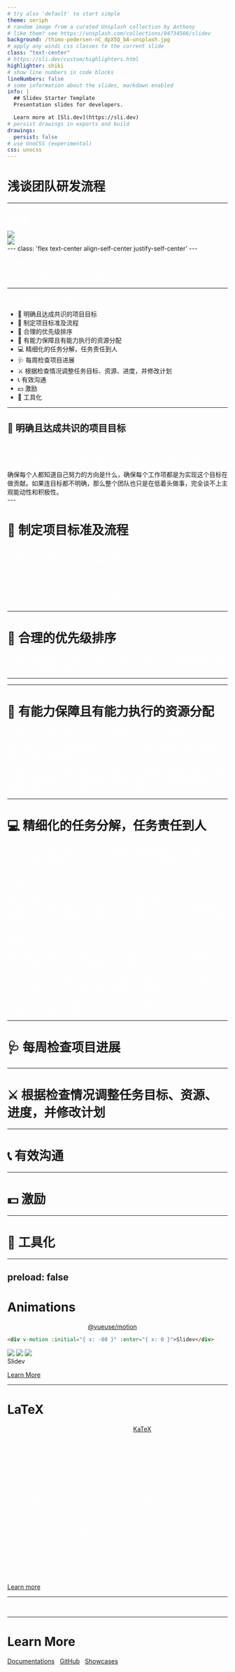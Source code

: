 ```yaml
---
# try also 'default' to start simple
theme: seriph
# random image from a curated Unsplash collection by Anthony
# like them? see https://unsplash.com/collections/94734566/slidev
background: /thimo-pedersen-nC_dpX5Q_bA-unsplash.jpg
# apply any windi css classes to the current slide
class: "text-center"
# https://sli.dev/custom/highlighters.html
highlighter: shiki
# show line numbers in code blocks
lineNumbers: false
# some information about the slides, markdown enabled
info: |
  ## Slidev Starter Template
  Presentation slides for developers.

  Learn more at [Sli.dev](https://sli.dev)
# persist drawings in exports and build
drawings:
  persist: false
# use UnoCSS (experimental)
css: unocss
---
```


# 浅谈团队研发流程

<!-- <div class="pt-20"> -->
  <!-- <span @click="$slidev.nav.next" class="px-2 py-1 rounded cursor-pointer" hover="bg-white bg-opacity-10">
     yuwangi 
  </span> -->
<!-- </div> -->

<!-- <div class="abs-br m-6 flex gap-2">
  <button @click="$slidev.nav.openInEditor()" title="Open in Editor" class="text-xl icon-btn opacity-50 !border-none !hover:text-white">
    <carbon:edit />
  </button>
  <a href="https://github.com/slidevjs/slidev" target="_blank" alt="GitHub"
    class="text-xl icon-btn opacity-50 !border-none !hover:text-white">
    <carbon-logo-github />
  </a>
</div> -->

<!--
The last comment block of each slide will be treated as slide notes. It will be visible and editable in Presenter Mode along with the slide. [Read more in the docs](https://sli.dev/guide/syntax.html#notes)
-->

---

### 流程图

<div class="pt-20">
  <img
    class="absolute top-22 left-1/2 w-160 -mx-80"
    src="/fwfwfwfwfg.png"
  >
  <div v-click class="absolute top-22 left-1/2 w-160 z-20"> 
    <img  class=" -mx-80"
    src="/006r3PQBly1fowwuf603cg306o07c0t4.jpg">
  </div>
</div>
---
class: 'flex text-center align-self-center justify-self-center'
---

<div class="absolute top-1/2 left-1/2 w-120 h-30 -mx-60 -my-15">
  <div class="">
    <p>
      但是事实总是事与愿违，往往我们面临的都是多项目同时开发，
    </p>
    <p>
     那么多项目同时进行如何做好进度管理？
    </p>
  </div>
</div>

<style>
h3,p {
  color:#fff;
}
.slidev-layout{
  background:#000;
}
/* .slidev-page-3{
  background:rgba(0,0,0,0.1);
} */
</style>

---

多项目管理的十大关键点：

- 📝 明确且达成共识的项目目标
- 🎨 制定项目标准及流程
- 🎡 合理的优先级排序
- 🤹 有能力保障且有能力执行的资源分配
- 💻 精细化的任务分解，任务责任到人
- 🩺 每周检查项目进展
- ⚔️ 根据检查情况调整任务目标、资源、进度，并修改计划
- 📞 有效沟通
- 💵 激励
- 🔨 工具化

---

## 📝 明确且达成共识的项目目标

<br/>

产品需求要讲述业务方提出需求的原因、需求背景、以及如何解决业务痛点

<div v-motion-roll-bottom>
确保每个人都知道自己努力的方向是什么，确保每个工作项都是为实现这个目标在做贡献。如果连目标都不明确，那么整个团队也只是在低着头做事，完全谈不上主观能动性和积极性。
</div>
---

# 🎨 制定项目标准及流程

多项目往往也意味着多团队、跨团队，而标准化、流程化能够尽可能的让不同的团队按照统一的规则和标准做事，也能给团队减少冲突，极大实现企业员工之间的默契。

就比如，用户端反馈的一个小需求，如何在不同的团队之间传递，并最终被产品采纳,然后上线到新的功能中，这个小小的事情就是一个公司内部运营的小流程。而这个小小的流程标准化和非标准化所带来的差异是巨大的。

---

# 🎡 合理的优先级排序

优先级排序能够有利于资源的合理分配，将更多的注意力集中在重要和紧急的项目上，这是大家都知道的事。

---

---

# 🤹 有能力保障且有能力执行的资源分配

并不是所有资源都能得到有效的投入，这是项目风险的一个重要原因。

除此之外，一个公司资源是有限的（包括人力/财力/硬件设备等），同一资源不可能同时供所有的项目使用。

多项目并行时，在资源充沛的情况下一般是几个项目内部互相调用，特殊资源找公司协调；在资源紧张时，应先建立多项目进度计划梳理与内外部资源情况分析，再根据每个项目不同的阶段及情况，匹配人力资源模型。

---

# 💻 精细化的任务分解，任务责任到人

为了方便评估风险，最大限度减少不可控因素，需要对项目进行逐级拆解，要将所有任务分解到不能再分，让每个任务的粒度足够小，然后再根据任务优先级进行排期。

任务责任到人

在进行一些重大项目时，我们有时用 Worktile 将每个项目中的工作逐层分解，从项目目标（可能是关键结果）开始由上至下逐级拆解，直至每项工作都能估算工期和成本，然后为任务设置唯一负责人（之所以强调唯一是为了防止个别员工消极怠工）。

规定截止时间

在项目推进过程中，我们一般情况下只会规定整个项目的完成时间，或者最多规定几个里程碑式的关键节点，只是项目执行过程错综复杂。

所以，为了最大限度规避项目延期风险，在执行过程中，为每项任务设定确定的截止时间，这样，一方面可以随时了解项目进度，评估项目风险；

另一方面，对于一些无法确定完成时间的任务可以重点关注推进，集中精力解决不可控的任务，避免项目延期。

---

# 🩺 每周检查项目进展

---

# ⚔️ 根据检查情况调整任务目标、资源、进度，并修改计划

---

# 📞 有效沟通

---

# 💵 激励

---

# 🔨 工具化

---

## preload: false

# Animations

Animations are powered by [@vueuse/motion](https://motion.vueuse.org/).

```html
<div v-motion :initial="{ x: -80 }" :enter="{ x: 0 }">Slidev</div>
```

<div class="w-60 relative mt-6">
  <div class="relative w-40 h-40">
    <img
      v-motion
      :initial="{ x: 800, y: -100, scale: 1.5, rotate: -50 }"
      :enter="final"
      class="absolute top-0 left-0 right-0 bottom-0"
      src="https://sli.dev/logo-square.png"
    />
    <img
      v-motion
      :initial="{ y: 500, x: -100, scale: 2 }"
      :enter="final"
      class="absolute top-0 left-0 right-0 bottom-0"
      src="https://sli.dev/logo-circle.png"
    />
    <img
      v-motion
      :initial="{ x: 600, y: 400, scale: 2, rotate: 100 }"
      :enter="final"
      class="absolute top-0 left-0 right-0 bottom-0"
      src="https://sli.dev/logo-triangle.png"
    />
  </div>

  <div
    class="text-5xl absolute top-14 left-40 text-[#2B90B6] -z-1"
    v-motion
    :initial="{ x: -80, opacity: 0}"
    :enter="{ x: 0, opacity: 1, transition: { delay: 2000, duration: 1000 } }">
    Slidev
  </div>
</div>

<!-- vue script setup scripts can be directly used in markdown, and will only affects current page -->
<script setup lang="ts">
const final = {
  x: 0,
  y: 0,
  rotate: 0,
  scale: 1,
  transition: {
    type: 'spring',
    damping: 10,
    stiffness: 20,
    mass: 2
  }
}
</script>

<div
  v-motion
  :initial="{ x:35, y: 40, opacity: 0}"
  :enter="{ y: 0, opacity: 1, transition: { delay: 3500 } }">

[Learn More](https://sli.dev/guide/animations.html#motion)

</div>

---

# LaTeX

LaTeX is supported out-of-box powered by [KaTeX](https://katex.org/).

<br>

Inline $\sqrt{3x-1}+(1+x)^2$

Block

$$
\begin{array}{c}

\nabla \times \vec{\mathbf{B}} -\, \frac1c\, \frac{\partial\vec{\mathbf{E}}}{\partial t} &
= \frac{4\pi}{c}\vec{\mathbf{j}}    \nabla \cdot \vec{\mathbf{E}} & = 4 \pi \rho \\

\nabla \times \vec{\mathbf{E}}\, +\, \frac1c\, \frac{\partial\vec{\mathbf{B}}}{\partial t} & = \vec{\mathbf{0}} \\

\nabla \cdot \vec{\mathbf{B}} & = 0

\end{array}
$$

<br>

[Learn more](https://sli.dev/guide/syntax#latex)

---

layout: center
class: text-center

---

# Learn More

[Documentations](https://sli.dev) · [GitHub](https://github.com/slidevjs/slidev) · [Showcases](https://sli.dev/showcases.html)
